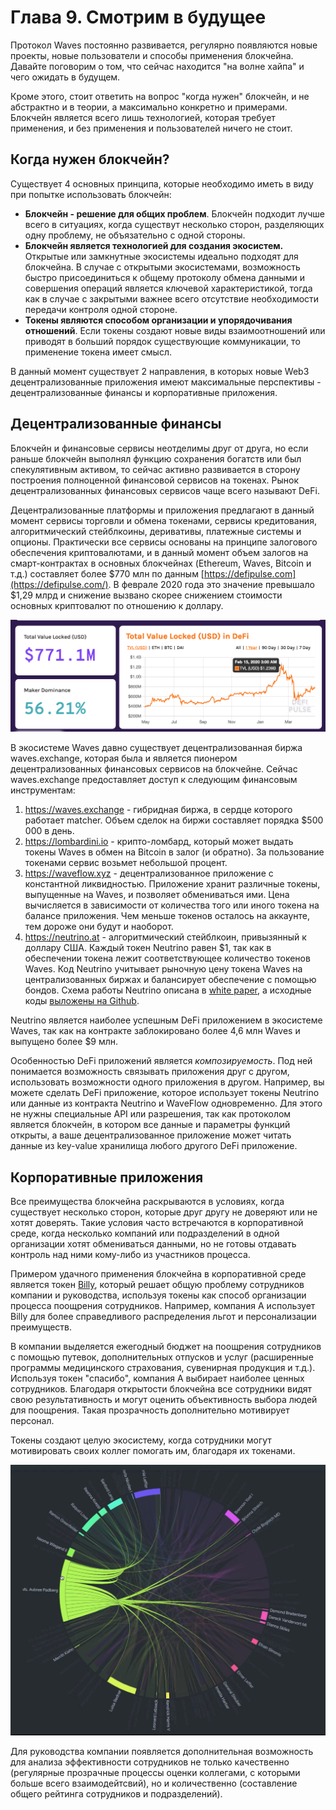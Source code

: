 # Глава 9. Смотрим в будущее

Протокол Waves постоянно развивается, регулярно появляются новые проекты, новые пользователи и способы применения блокчейна. Давайте поговорим о том, что сейчас находится "на волне хайпа" и чего ожидать в будущем.

Кроме этого, стоит ответить на вопрос "когда нужен" блокчейн, и не абстрактно и в теории, а максимально конкретно и примерами. Блокчейн является всего лишь технологией, которая требует применения, и без применения и пользователей ничего не стоит.

## Когда нужен блокчейн?

Существует 4 основных принципа, которые необходимо иметь в виду при попытке использовать блокчейн:

- **Блокчейн - решение для общих проблем**. Блокчейн подходит лучше всего в ситуациях, когда существут несколько сторон, разделяющих одну проблему, не объязательно с одной стороны.
- **Блокчейн является технологией для создания экосистем.** Открытые или замкнутные экосистемы идеально подходят для блокчейна. В случае с открытыми экосистемами, возможность быстро присоединиться к общему протоколу обмена данными и совершения операций является ключевой характеристикой, тогда как в случае с закрытыми важнее всего отсутствие необходимости передачи контроля одной стороне.
- **Токены являются способом организации и упорядочивания отношений**. Если токены создают новые виды взаимоотношений или приводят в больший порядок существующие коммуникации, то применение токена имеет смысл.

В данный момент существует 2 направления, в которых новые Web3 децентрализованные приложения имеют максимальные перспективы - децентрализованные финансы и корпоративные приложения.

## Децентрализованные финансы

Блокчейн и финансовые сервисы неотделимы друг от друга, но если раньше блокчейн выполнял функцию сохранения богатств или был спекулятивным активом, то сейчас активно развивается в сторону построения полноценной финансовой сервисов на токенах. Рынок децентрализованных финансовых сервисов чаще всего называют DeFi.

Децентрализованные платформы и приложения предлагают в данный момент сервисы торговли и обмена токенами, сервисы кредитования, алгоритмический стейблкоины, деривативы, платежные системы и опционы. Практически все сервисы основаны на принципе залогового обеспечения криптовалютами, и в данный момент объем залогов на смарт-контрактах в основных блокчейнах (Ethereum, Waves, Bitcoin и т.д.) составляет более $770 млн по данным [https://defipulse.com](https://defipulse.com/). В феврале 2020 года это значение превышало $1,29 млрд и снижение вызвано скорее снижением стоимости основных криптовалют по отношению к доллару.

![DeFi pulse](../../assets/9-0-1.png "Billy dashboard")

В экосистеме Waves давно существует децентрализованная биржа waves.exchange, которая была и является пионером децентрализованных финансовых сервисов на блокчейне. Сейчас waves.exchange предоставляет доступ к следующим финансовым инструментам:

1. https://waves.exchange - гибридная биржа, в сердце которого работает matcher. Объем сделок на биржи составляет порядка $500 000 в день.
2. https://lombardini.io - крипто-ломбард, который может выдать токены Waves в обмен на Bitcoin в залог (и обратно). За пользование токенами сервис возьмет небольшой процент.
3. https://waveflow.xyz - децентрализованное приложение с константной ликвидностью. Приложение хранит различные токены, выпущенные на Waves, и позволяет обмениваться ими. Цена вычисляется в зависимости от количества того или иного токена на балансе приложения. Чем меньше токенов осталось на аккаунте, тем дороже они будут и наоборот.
4. https://neutrino.at - алгоритмический стейблкоин, привызянный к доллару США. Каждый токен Neutrino равен $1, так как в обеспечении токена лежит соответствующее количество токенов Waves. Код Neutrino учитывает рыночную цену токена Waves на централизованных биржах и балансирует обеспечение с помощью бондов. Схема работы Neutrino описана в [white paper](https://neutrino.at/whitepaper), а исходные коды [выложены на Github](https://github.com/ventuary-lab/neutrino-contract).

Neutrino является наиболее успешным DeFi приложением в экосистеме Waves, так как на контракте заблокировано более 4,6 млн Waves и выпущено более $9 млн.

Особенностью DeFi приложений является *композируемость*. Под ней понимается возможность связывать приложения друг с другом, использовать возможности одного приложения в другом. Например, вы можете сделать DeFi приложение, которое использует токены Neutrino или данные из контракта Neutrino и WaveFlow одновременно. Для этого не нужны специальные API или разрешения, так как протоколом является блокчейн, в котором все данные и параметры функций открыты, а ваше децентрализованное приложение может читать данные из key-value хранилища любого другого DeFi приложение.

## Корпоративные приложения

Все преимущества блокчейна раскрываются в условиях, когда существует несколько сторон, которые друг другу не доверяют или не хотят доверять. Такие условия часто встречаются в корпоративной среде, когда несколько компаний или подразделений в одной организации хотят обмениваться данными, но не готовы отдавать контроль над ними кому-либо из участников процесса.

Примером удачного применения блокчейна в корпоративной среде является токен [Billy](https://iambilly.app), который решает общую проблему сотрудников компании и руководства, используя токены как способ организации процесса поощрения сотрудников. Например, компания A использует Billy для более справедливого распределения льгот и персонализации преимуществ.

В компании выделяется ежегодный бюджет на поощрения сотрудников с помощью путевок, дополнительных отпусков и услуг (расширенные программы медицинского страхования, сувенирная продукция и т.д.). Используя токен "спасибо", компания А выбирает наиболее ценных сотрудников. Благодаря открытости блокчейна все сотрудники видят свою результативность и могут оценить объективность выбора людей для поощрения. Такая прозрачность дополнительно мотивирует персонал.

Токены создают целую экосистему, когда сотрудники могут мотивировать своих коллег помогать им, благодаря их токенами.

![Billy dashboard](../../assets/9-0-0.png "Billy dashboard")

Для руководства компании появляется дополнительная возможность для анализа эффективности сотрудников не только качественно (регулярные прозрачные процессы оценки коллегами, с которыми больше всего взаимодейтсвий), но и количественно (составление общего рейтинга сотрудников и подразделений).
